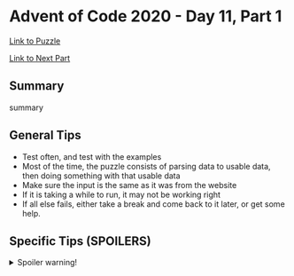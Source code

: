 # Advent of Code 2020 - Day 11, Part 1

[Link to Puzzle](https://adventofcode.com/2020/day/11)

[Link to Next Part](https://github.com/CodingAP/unofficial-aoc-syllabus/blob/main/years/2020/day11/part2.md)

## Summary
summary

## General Tips
- Test often, and test with the examples
- Most of the time, the puzzle consists of parsing data to usable data, then doing something with that usable data
- Make sure the input is the same as it was from the website
- If it is taking a while to run, it may not be working right
- If all else fails, either take a break and come back to it later, or get some help.

## Specific Tips (SPOILERS)
<details> <summary>Spoiler warning!</summary>

specific tips

</details>